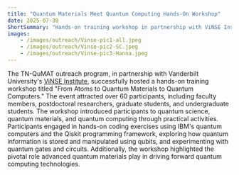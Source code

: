 ```yaml
---
title: "Quantum Materials Meet Quantum Computing Hands-On Workshop"
date: 2025-07-30
ShortSummary: "Hands-on training workshop in partnership with ViNSE Institure titled \"From Atoms to Quantum Materials to Quantum Computers\" "
images:
    - /images/outreach/Vinse-pic1-all.jpeg
    - /images/outreach/Vinse-pic2-SC.jpeg
    - /images/outreach/Vinse-pic3-Hanna.jpeg
---
```


The TN-QuMAT outreach program, in partnership with Vanderbilt University's [ViNSE Institute](https://www.vanderbilt.edu/vinse/), successfully hosted a hands-on training workshop titled "From Atoms to Quantum Materials to Quantum Computers." The event attracted over 60  participants, including faculty members, postdoctoral researchers, graduate students, and undergraduate students. The workshop introduced participants to quantum science, quantum materials, and quantum computing through practical activities. Participants engaged in hands-on coding exercises using IBM's quantum computers and the Qiskit programming framework, exploring how quantum information is stored and manipulated using qubits, and experimenting with quantum gates and circuits. Additionally, the workshop highlighted the pivotal role advanced quantum materials play in driving forward quantum computing technologies.
